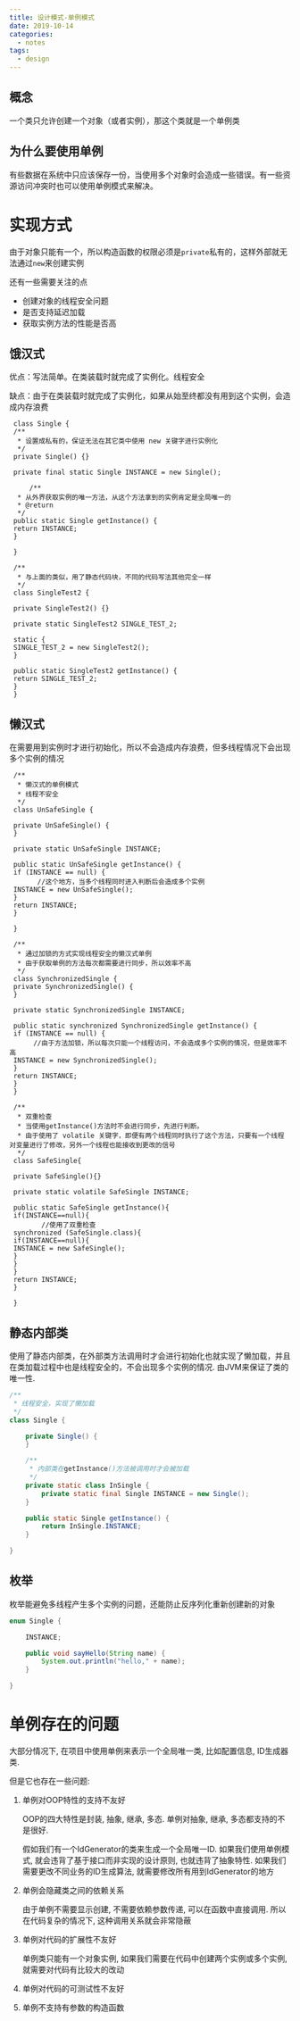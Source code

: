 ```yaml
---
title: 设计模式-单例模式
date: 2019-10-14
categories:
  - notes
tags:
  - design
---
```


## **概念**

一个类只允许创建一个对象（或者实例），那这个类就是一个单例类

## **为什么要使用单例**

有些数据在系统中只应该保存一份，当使用多个对象时会造成一些错误。有一些资源访问冲突时也可以使用单例模式来解决。

# **实现方式**

由于对象只能有一个，所以构造函数的权限必须是`private`私有的，这样外部就无法通过`new`来创建实例

还有一些需要关注的点

-   创建对象的线程安全问题
-   是否支持延迟加载
-   获取实例方法的性能是否高

## **饿汉式**

优点：写法简单。在类装载时就完成了实例化。线程安全

缺点：由于在类装载时就完成了实例化，如果从始至终都没有用到这个实例，会造成内存浪费

```
 class Single {
 /**
  * 设置成私有的，保证无法在其它类中使用 new 关键字进行实例化
  */
 private Single() {}
 
 private final static Single INSTANCE = new Single();
 
     /**
  * 从外界获取实例的唯一方法，从这个方法拿到的实例肯定是全局唯一的
  * @return
  */
 public static Single getInstance() {
 return INSTANCE;
 }
 
 }
 
 /**
  * 与上面的类似，用了静态代码块，不同的代码写法其他完全一样
  */
 class SingleTest2 {
 
 private SingleTest2() {}
 
 private static SingleTest2 SINGLE_TEST_2;
 
 static {
 SINGLE_TEST_2 = new SingleTest2();
 }

 public static SingleTest2 getInstance() {
 return SINGLE_TEST_2;
 }
 }

```

## **懒汉式**

在需要用到实例时才进行初始化，所以不会造成内存浪费，但多线程情况下会出现多个实例的情况

```
 /**
  * 懒汉式的单例模式
  * 线程不安全
  */
 class UnSafeSingle {
 
 private UnSafeSingle() {
 }
 
 private static UnSafeSingle INSTANCE;
 
 public static UnSafeSingle getInstance() {
 if (INSTANCE == null) {
       //这个地方，当多个线程同时进入判断后会造成多个实例
 INSTANCE = new UnSafeSingle();
 }
 return INSTANCE;
 }
 
 }
 
 /**
  * 通过加锁的方式实现线程安全的懒汉式单例
  * 由于获取单例的方法每次都需要进行同步，所以效率不高
  */
 class SynchronizedSingle {
 private SynchronizedSingle() {
 }
 
 private static SynchronizedSingle INSTANCE;
 
 public static synchronized SynchronizedSingle getInstance() {
 if (INSTANCE == null) {
      //由于方法加锁，所以每次只能一个线程访问，不会造成多个实例的情况，但是效率不高
 INSTANCE = new SynchronizedSingle();
 }
 return INSTANCE;
 }
 }
 
 /**
  * 双重检查
  * 当使用getInstance()方法时不会进行同步，先进行判断。
  * 由于使用了 volatile 关键字，即便有两个线程同时执行了这个方法，只要有一个线程对变量进行了修改，另外一个线程也能接收到更改的信号
  */
 class SafeSingle{
 
 private SafeSingle(){}
 
 private static volatile SafeSingle INSTANCE;
 
 public static SafeSingle getInstance(){
 if(INSTANCE==null){
        //使用了双重检查
 synchronized (SafeSingle.class){
 if(INSTANCE==null){
 INSTANCE = new SafeSingle();
 }
 }
 }
 return INSTANCE;
 }
 
 }
```

## **静态内部类**

使用了静态内部类，在外部类方法调用时才会进行初始化也就实现了懒加载，并且在类加载过程中也是线程安全的，不会出现多个实例的情况. 由JVM来保证了类的唯一性.

```java
/**
 * 线程安全，实现了懒加载
 */
class Single {

	private Single() {
	}

	/**
	 * 内部类在getInstance()方法被调用时才会被加载
	 */
	private static class InSingle {
		private static final Single INSTANCE = new Single();
	}

	public static Single getInstance() {
		return InSingle.INSTANCE;
	}

}
```

## 枚举

枚举能避免多线程产生多个实例的问题，还能防止反序列化重新创建新的对象

```java
enum Single {

	INSTANCE;

	public void sayHello(String name) {
		System.out.println("hello," + name);
	}

}
```

# 单例存在的问题

大部分情况下, 在项目中使用单例来表示一个全局唯一类, 比如配置信息, ID生成器类.

但是它也存在一些问题:

1.  单例对OOP特性的支持不友好
    
    OOP的四大特性是封装, 抽象, 继承, 多态. 单例对抽象, 继承, 多态都支持的不是很好.
    
    假如我们有一个IdGenerator的类来生成一个全局唯一ID. 如果我们使用单例模式, 就会违背了基于接口而非实现的设计原则, 也就违背了抽象特性. 如果我们需要更改不同业务的ID生成算法, 就需要修改所有用到IdGenerator的地方
    
2.  单例会隐藏类之间的依赖关系
    
    由于单例不需要显示创建, 不需要依赖参数传递, 可以在函数中直接调用. 所以在代码复杂的情况下, 这种调用关系就会非常隐蔽
    
3.  单例对代码的扩展性不友好
    
    单例类只能有一个对象实例, 如果我们需要在代码中创建两个实例或多个实例, 就需要对代码有比较大的改动
    
4.  单例对代码的可测试性不友好
    
5.  单例不支持有参数的构造函数
